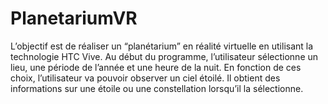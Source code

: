 # PlanetariumVR
L’objectif est de réaliser un “planétarium” en réalité virtuelle en utilisant la technologie HTC Vive. Au début du programme, l’utilisateur sélectionne un lieu, une période de l’année et une heure de la nuit. En fonction de ces choix, l’utilisateur va pouvoir observer un ciel étoilé. Il obtient des informations sur une étoile ou une constellation lorsqu’il la sélectionne.

